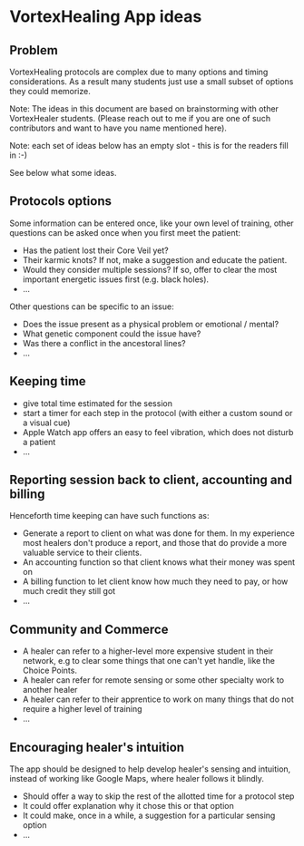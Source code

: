 # VortexHealing App ideas

## Problem

VortexHealing protocols are complex due to many options and timing considerations. As a result many students just use a small subset of options they could memorize.

Note: The ideas in this document are based on brainstorming with other VortexHealer students.
(Please reach out to me if you are one of such contributors and want to have you name mentioned here).

Note: each set of ideas below has an empty slot - this is for the readers fill in :-)

See below what some ideas.

## Protocols options

Some information can be entered once, like your own level of training, other questions can be asked once when you first meet the patient:

- Has the patient lost their Core Veil yet?
- Their karmic knots? If not, make a suggestion and educate the patient.
- Would they consider multiple sessions? If so, offer to clear the most important energetic issues first (e.g. black holes).
- ...

Other questions can be specific to an issue:

- Does the issue present as a physical problem or emotional / mental? 
- What genetic component could the issue have?
- Was there a conflict in the ancestoral lines?
- ...

## Keeping time

- give total time estimated for the session 
- start a timer for each step in the protocol (with either a custom sound or a visual cue)
- Apple Watch app offers an easy to feel vibration, which does not disturb a patient
- ...

## Reporting session back to client, accounting and billing

Henceforth time keeping can have such functions as:

- Generate a report to client on what was done for them. In my experience most healers don't produce a report, and those that do provide a more valuable service to their clients.
- An accounting function so that client knows what their money was spent on
- A billing function to let client know how much they need to pay, or how much credit they still got
- ...

## Community and Commerce

- A healer can refer to a higher-level more expensive student in their network, e.g to clear some things that one can't yet handle, like the Choice Points.
- A healer can refer for remote sensing or some other specialty work to another healer
- A healer can refer to their apprentice to work on many things that do not require a higher level of training
- ...

## Encouraging healer's intuition

The app should be designed to help develop healer's sensing and intuition, 
instead of working like Google Maps, where healer follows it blindly.

- Should offer a way to skip the rest of the allotted time for a protocol step
- It could offer explanation why it chose this or that option
- It could make, once in a while, a suggestion for a particular sensing option
- ...
